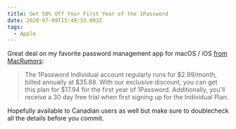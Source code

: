 ```yaml
---
title: Get 50% Off Your First Year of the 1Password
date: 2020-07-09T15:49:33.093Z
tags:
  - Apple
---
```

Great deal on my favorite password management app for macOS / iOS [from MacRumors](https://www.macrumors.com/2020/07/09/macrumors-exclusive-1password/):

> The 1Password Individual account regularly runs for $2.99/month, billed annually at $35.88. With our exclusive discount, you can get this plan for $17.94 for the first year of 1Password. Additionally, you'll receive a 30 day free trial when first signing up for the Individual Plan.

Hopefully available to Canadian users as well but make sure to doublecheck all the details before you commit.